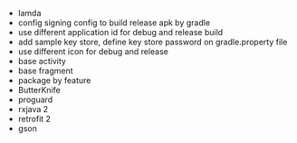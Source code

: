 - lamda
- config signing config to build release apk by gradle
- use different application id for debug and release build
- add sample key store, define key store password on gradle.property file
- use different icon for debug and release
- base activity
- base fragment
- package by feature
- ButterKnife
- proguard
- rxjava 2
- retrofit 2
- gson
